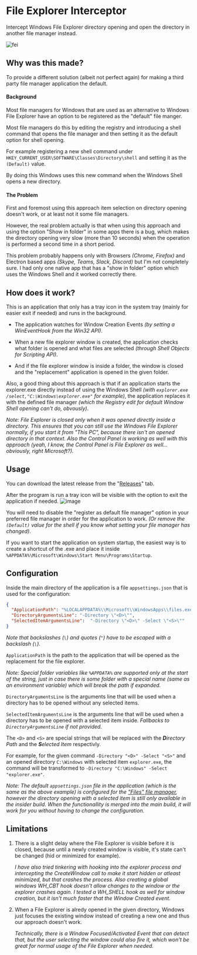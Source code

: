 # File Explorer Interceptor
 Intercept Windows File Explorer directory opening and open the directory in another file manager instead.
 
 ![fei](https://user-images.githubusercontent.com/10236674/139499324-3802f5ba-24d1-4c33-aff2-3c7826d70d9c.gif)



## Why was this made?
To provide a different solution (albeit not perfect again) for making a third party file manager application the default.

#### Background

Most file managers for Windows that are used as an alternative to Windows File Explorer have an option to be registered as the "default" file manger.

Most file managers do this by editing the registry and introducing a shell command that opens the file manager and then setting it as the default option for shell opening.

For example registering a new shell command under `HKEY_CURRENT_USER\SOFTWARE\Classes\Directory\shell` and setting it as the `(Default)` value.

By doing this Windows uses this new command when the Windows Shell opens a new directory.

#### The Problem

First and foremost using this approach item selection on directory opening doesn't work, or at least not it some file managers.

However, the real problem actually is that when using this approach and using the option "Show in folder" in some apps there is a bug, which makes the directory opening very slow (more than 10 seconds) when the operation is performed a second time in a short period.

This problem probably happens only with Browsers *(Chrome, Firefox)* and Electron based apps *(Skype, Teams, Slack, Discord)* but I'm not completely sure. I had only one native app that has a "show in folder" option which uses the Windows Shell and it worked correctly there.

## How does it work?

This is an application that only has a tray icon in the system tray (mainly for easier exit if needed) and runs in the background.

- The application watches for Window Creation Events *(by setting a WinEventHook from the Win32 API)*.

- When a new file explorer window is created, the application checks what folder is opened and what files are selected *(through Shell Objects for Scripting API)*.

- And if the file explorer window is inside a folder, the window is closed and the "replacement" application is opened in the given folder.

Also, a good thing about this approach is that if an application starts the explorer.exe directly instead of using the Windows Shell *(with `explorer.exe /select,"C:\Windows\explorer.exe"` for example)*, the application replaces it with the defined file manager *(which the Registry edit for default Window Shell opening can't do, obvously)*.

*Note: File Explorer is closed only when it was opened directly inside a directory. This ensures that you can still use the Windows File Explorer normally, if you start it from "This PC", because there isn't an opened directory in that context. Also the Control Panel is working as well with this approach (yeah, I know, the Control Panel is File Explorer as well... obviously, right Microsoft?).*

## Usage

You can download the latest release from the "[Releases](https://github.com/abdonkov/FileExplorerInterceptor/releases)" tab.

After the program is run a tray icon will be visible with the option to exit the application if needed.
![image](https://user-images.githubusercontent.com/10236674/137640941-cb4d33df-8d74-4c95-9f9b-5585e124508b.png)

You will need to disable the "register as default file manager" option in your preferred file manager in order for the application to work. *(Or remove the `(Default)` value for the shell if you know what setting your file manager has changed)*.

If you want to start the application on system startup, the easiest way is to create a shortcut of the .exe and place it inside `%APPDATA%\Microsoft\Windows\Start Menu\Programs\Startup`.

## Configuration

Inside the main directory of the application is a file `appsettings.json` that is used for the configuration:
````json
{
  "ApplicationPath": "%LOCALAPPDATA%\\Microsoft\\WindowsApps\\files.exe",
  "DirectoryArgumentsLine": "-Directory \"<D>\"",
  "SelectedItemArgumentsLine":  "-Directory \"<D>\" -Select \"<S>\""
}
````
*Note that backslashes (`\`) and quotes (`"`) have to be escaped with a backslash (`\`).*

`ApplicationPath` is the path to the application that will be opened as the replacement for the file explorer.

*Note: Special folder variables like `%APPDATA%` are supported only at the start of the string, just in case there is some folder with a special name (same as an environment variable) which will break the path if expanded.*

`DirectoryArgumentsLine` is the arguments line that will be used when a directory has to be opened without any selected items.

`SelectedItemArgumentsLine` is the arguments line that will be used when a directory has to be opened with a selected item inside. *Fallbacks to `DirectoryArgumentsLine` if not provided.*

The `<D>` and `<S>` are special strings that will be replaced with the ***D**irectory Path* and the ***S**elected Item* respectivly.

For example, for the given command `-Directory "<D>" -Select "<S>"` and an opened directory `C:\Windows` with selected item `explorer.exe`, the command will be transformed to `-Directory "C:\Windows" -Select "explorer.exe"`.

*Note: The default `appsettings.json` file in the application (which is the same as the above example) is configured for the ["Files" file manager](https://github.com/files-community/Files), however the directory opening with a selected item is still only available in the insider build.
When the functionallity is merged into the main build, it will work for you without having to change the configuration.*

## Limitations

1. There is a slight delay where the File Explorer is visible before it is closed, because until a newly created window is visible, it's state can't be changed (hid or minimized for example).

    *I have also tried tinkering with hooking into the explorer process and intercepting the CreateWindow call to make it start hidden or atleast minimized, but that crashes the process. Also creating a global windows WH_CBT hook doesn't allow changes to the window or the explorer crashes again. I tested a WH_SHELL hook as well for window creation, but it isn't much faster that the Window Created event.*

2. When a File Explorer is alredy opened in the given directory, Windows just focuses the existing window instead of creating a new one and thus our approach doesn't work.

    *Technically, there is a Window Focused/Activated Event that can detect that, but the user selecting the window could also fire it, which won't be great for normal usage of the File Explorer when needed.*

